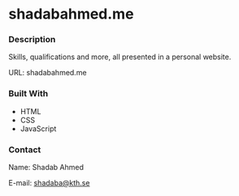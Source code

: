 # shadabahmed.me

### Description

Skills, qualifications and more, all presented in a personal website.

URL: shadabahmed.me

### Built With

- HTML
- CSS
- JavaScript

### Contact

Name: Shadab Ahmed

E-mail: shadaba@kth.se

